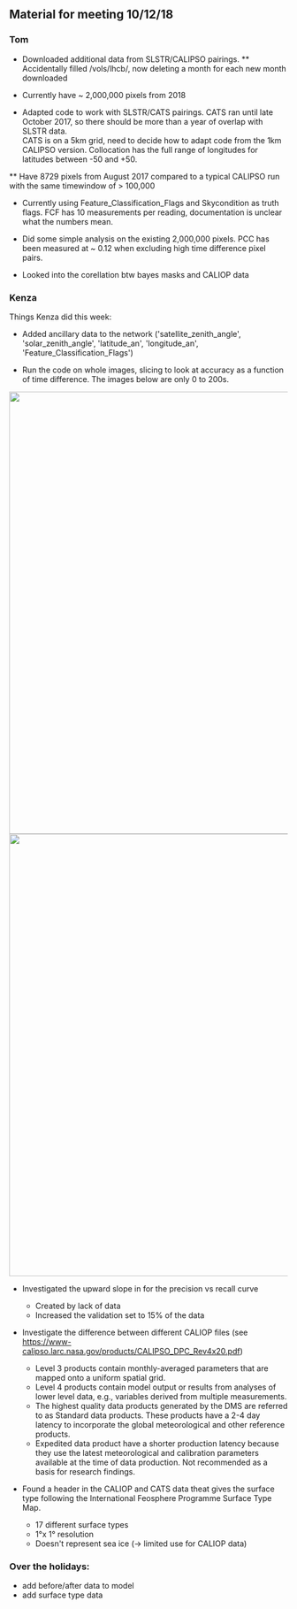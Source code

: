 ## Material for meeting 10/12/18

### Tom 
* Downloaded additional data from SLSTR/CALIPSO pairings. 
** Accidentally filled /vols/lhcb/, now deleting a month for each new month downloaded

* Currently have ~ 2,000,000 pixels from 2018

* Adapted code to work with SLSTR/CATS pairings.
CATS ran until late October 2017, so there should be more than a year of overlap with SLSTR data. 	
CATS is on a 5km grid, need to decide how to adapt code from the 1km CALIPSO version.
Collocation has the full range of longitudes for latitudes between -50 and +50. 



** Have 8729 pixels from August 2017 compared to a typical CALIPSO run with the same timewindow of > 100,000
* Currently using Feature_Classification_Flags and Skycondition as truth flags. FCF has 10 measurements per reading, documentation is unclear what the numbers mean.


* Did some simple analysis on the existing 2,000,000 pixels. PCC has been measured at ~ 0.12 when excluding high time difference pixel pairs.

* Looked into the corellation btw bayes masks and CALIOP data

### Kenza 

Things Kenza did this week:
* Added ancillary data to the network ('satellite_zenith_angle', 'solar_zenith_angle', 'latitude_an', 'longitude_an', 'Feature_Classification_Flags') 

* Run the code on whole images, slicing to look at accuracy as a function of time difference. The images below are only 0 to 200s. 
<img src=https://i.imgur.com/PYgBw1F.png width="800"> 
<img src=https://i.imgur.com/qZu1uBr.png width="800"> 

* Investigated the upward slope in for the precision vs recall curve
  - Created by lack of data
  - Increased the validation set to 15% of the data

* Investigate the difference between different CALIOP files (see https://www-calipso.larc.nasa.gov/products/CALIPSO_DPC_Rev4x20.pdf)
  - Level 3 products contain monthly-averaged parameters that are mapped onto a uniform spatial grid.
  - Level 4 products contain model output or results from analyses of lower level data, e.g., variables derived from multiple     measurements.
  - The highest quality data products generated by the DMS are referred to as Standard data products. These products have a 2-4 day latency to incorporate the global meteorological and other reference products.
  - Expedited data product have a shorter production latency because they use the latest meteorological and calibration parameters available at the time of data production. Not recommended as a basis for research findings. 
  
* Found a header in the CALIOP and CATS data theat gives the surface type following the International Feosphere Programme Surface Type Map. 
  - 17 different surface types 
  - 1°x 1° resolution
  - Doesn't represent sea ice (-> limited use for CALIOP data) 
  
 
 ### Over the holidays:
 * add before/after data to model
 * add surface type data
 



